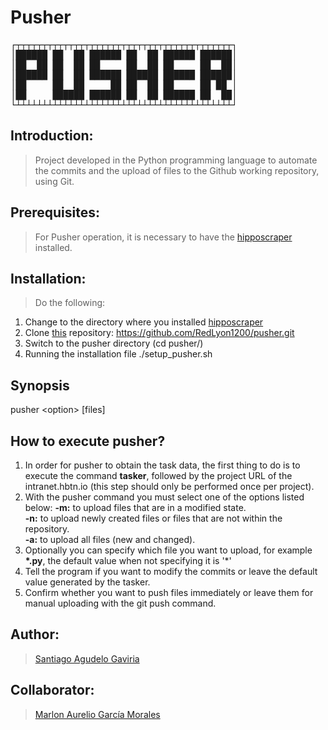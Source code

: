 # Pusher

<pre>
┌┬┬┬┬┬┬┬┬┬┬┬┬┬┬┬┬┬┬┬┬┬┬┬┬┬┬┬┬┬┬┬┬┬┬┬┬┬┬┬┬┬┐
│██████ ██  ██ ██████ ██  ██ ██████ ██████│
│██  ██ ██  ██ ██     ██  ██ ██     ██  ██│
│██████ ██  ██ ██████ ██████ ██████ ██████│
│██     ██  ██     ██ ██  ██ ██     ██ ██ │
│██     ██████ ██████ ██  ██ ██████ ██  ██│
└┴┴┴┴┴┴┴┴┴┴┴┴┴┴┴┴┴┴┴┴┴┴┴┴┴┴┴┴┴┴┴┴┴┴┴┴┴┴┴┴┴┘
</pre>


## Introduction:

> Project developed in the Python programming language to automate the commits and the upload of files to the Github working repository, using Git.

## Prerequisites:

> For Pusher operation, it is necessary to have the [hipposcraper](https://github.com/kai-dg/hipposcraper.git) installed.

## Installation:

> Do the following:
1. Change to the directory where you installed [hipposcraper](https://github.com/kai-dg/hipposcraper.git)
2. Clone [this](https://github.com/RedLyon1200/pusher.git) repository: https://github.com/RedLyon1200/pusher.git
3. Switch to the pusher directory (cd pusher/)
4. Running the installation file ./setup_pusher.sh

## Synopsis

pusher \<option\> [files]

## How to execute pusher?  

1. In order for pusher to obtain the task data, the first thing to do is to execute the command __tasker__, followed by the project URL of the intranet.hbtn.io (this step should only be performed once per project).
2. With the pusher command you must select one of the options listed below:
__-m:__ to upload files that are in a modified state.  
__-n:__ to upload newly created files or files that are not within the repository.  
__-a:__ to upload all files (new and changed). 
3. Optionally you can specify which file you want to upload, for example __*.py__, the default value when not specifying it is '*'
4. Tell the program if you want to modify the commits or leave the default value generated by the tasker.
5. Confirm whether you want to push files immediately or leave them for manual uploading with the git push command.


## Author:
> [Santiago Agudelo Gaviria](https://github.com/RedLyon1200)


## Collaborator:
> [Marlon Aurelio García Morales](https://github.com/clasesucatmarlon)



